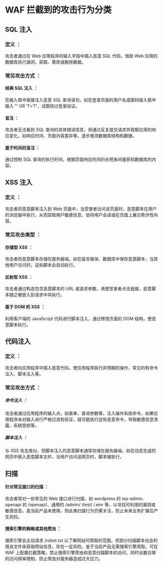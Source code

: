 # WAF 拦截到的攻击行为分类
## SQL 注入
### 定义 ：
攻击者通过在 Web 应用程序的输入字段中插入恶意 SQL 代码，借助 Web 应用的数据库执行漏洞，获取、篡改或删除数据。
### 常见攻击方式 ：
#### 经典 SQL 注入 ：
在输入框中直接注入恶意 SQL 查询语句，如在登录页面的用户名或密码输入框中输入 “‘ OR ‘1’=‘1”，试图绕过登录验证。
#### 盲注 ：
攻击者无法看到 SQL 查询的具体错误信息，但通过反复提交请求并观察应用的响应变化，如响应时间、页面内容差异等，逐步推测数据库结构和数据。
#### 基于时间的盲注 ：
通过控制 SQL 查询的执行时间，根据页面响应时间的长短来间接获知数据库的内容。
## XSS 注入
### 定义 ：
攻击者将恶意脚本注入到 Web 页面中，当受害者访问该页面时，恶意脚本在用户的浏览器中执行，从而窃取用户敏感信息、劫持用户会话或在页面上展示欺诈性内容。
### 常见攻击类型 ：
#### 存储型 XSS ：
攻击者将恶意脚本存储在服务器端，如在留言板块、数据库中保存恶意脚本，当其他用户访问时，这些脚本会自动执行。
#### 反射型 XSS ：
攻击者通过构造包含恶意脚本的 URL 或请求参数，诱使受害者点击链接，恶意脚本随之被嵌入到请求中并执行。
#### 基于 DOM 的 XSS ：
利用客户端的 JavaScript 代码进行脚本注入，通过修改页面的 DOM 结构，使恶意脚本执行。
## 代码注入
### 定义 ：
攻击者向应用程序中插入恶意代码，使应用程序执行非预期的操作，常见的有命令注入、脚本注入等。
### 常见攻击方式 ：
##### 命令注入 ：
攻击者通过应用程序的输入点，如表单、查询参数等，注入操作系统命令，如果应用程序未对输入进行严格过滤和验证，就可能执行这些恶意命令，导致敏感信息泄露、系统受损等。
##### 脚本注入 ：
与 XSS 攻击类似，但脚本注入的恶意脚本通常存储在服务器端，如在动态生成的网页中嵌入恶意脚本文件，当用户访问该网页时，脚本被执行。
## 扫描
#### 针对常见接口的扫描 ：
攻击者常对一些常见的 Web 接口进行扫描，如 wordpress 的 wp-admin、openapi 的 /openapi/、通用的 /admin/ /test/ /.env 等，以寻找可利用的漏洞或敏感信息。虽当前产品未使用，但此类扫描行为仍需关注，防止未来业务扩展后产生风险。
#### 搜索引擎的蜘蛛或其他爬虫 ：
搜索引擎会主动请求 /robot.txt 以了解网站可爬取的范围，但部分扫描脚本也会利用该文件来获取网站信息，存在一定风险。鉴于当前产品无需搜索引擎爬取，可在 WAF 上配置拦截策略，禁止搜索引擎爬虫和恶意扫描脚本的访问，同时设置合理的访问频率限制，防止爬虫对服务器造成过大压力。
